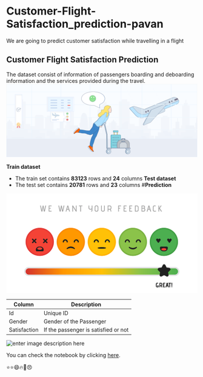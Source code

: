 # Customer-Flight-Satisfaction_prediction-pavan
We are going to predict customer satisfaction while travelling in a flight

## Customer Flight Satisfaction Prediction
The dataset consist of information of passengers boarding and deboarding information and the services provided during the travel.
![enter image description here](https://github.com/Srirama0/Customer-Flight-Satisfaction_prediction-pavan/blob/main/Airline%20satisfaction%20Image1.png?raw=true)

**Train dataset**
- The train set contains **83123** rows and **24** columns
**Test dataset**
- The test set contains **20781** rows and **23** columns
#**Prediction** 

![enter image description here](https://github.com/Srirama0/Customer-Flight-Satisfaction_prediction-pavan/blob/main/Image2.png?raw=true)


|Column|Description  |
|--|--|
|Id|Unique ID|
|Gender|Gender of the Passenger|
|Satisfaction |If the passenger is satisfied or not|

![enter image description here](https://encrypted-tbn0.gstatic.com/images?q=tbn:ANd9GcRJmECIYAxzZRwUqarAuW8uj7UZzonFa6fHTg&usqp=CAU)

You can check the notebook by clicking [here](https://github.com/Srirama0/Customer-Flight-Satisfaction_prediction-pavan/blob/main/Flight%20Passenger%20Satisfaction%20Prediction.ipynb).

:star::star::smile::fire::cake::angry:
